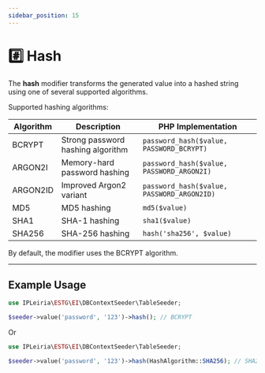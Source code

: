 ```yaml
---
sidebar_position: 15
---
```


# #️⃣ Hash

The **hash** modifier transforms the generated value into a hashed string using one of several supported algorithms.

Supported hashing algorithms:

| Algorithm    | Description                            | PHP Implementation                          |
|--------------|------------------------------------|--------------------------------------------|
| BCRYPT       | Strong password hashing algorithm  | `password_hash($value, PASSWORD_BCRYPT)`   |
| ARGON2I      | Memory-hard password hashing        | `password_hash($value, PASSWORD_ARGON2I)`  |
| ARGON2ID     | Improved Argon2 variant              | `password_hash($value, PASSWORD_ARGON2ID)` |
| MD5          | MD5 hashing  | `md5($value)`                       |
| SHA1         | SHA-1 hashing         | `sha1($value)`                            |
| SHA256       | SHA-256 hashing                      | `hash('sha256', $value)`                   |

By default, the modifier uses the BCRYPT algorithm.

---

## Example Usage

```php
use IPLeiria\ESTG\EI\DBContextSeeder\TableSeeder;

$seeder->value('password', '123')->hash(); // BCRYPT
```
Or
```php
use IPLeiria\ESTG\EI\DBContextSeeder\TableSeeder;

$seeder->value('password', '123')->hash(HashAlgorithm::SHA256); // SHA256
```